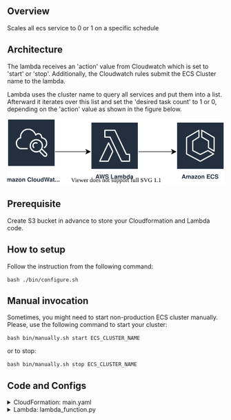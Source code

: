 ## Overview

Scales all ecs service to 0 or 1 on a specific schedule

## Architecture

The lambda receives an 'action' value from Cloudwatch which is set to 'start' or 'stop'.
Additionally, the Cloudwatch rules submit the ECS Cluster name to the lambda.

Lambda uses the cluster name to query all services and put them into a list. Afterward
it iterates over this list and set the 'desired task count' to 1 or 0, depending on the 'action' value as shown in the figure below.

![architecture](./docs/architecture.drawio.svg)

## Prerequisite

Create S3 bucket in advance to store your Cloudformation and Lambda code.
## How to setup

Follow the instruction from the following command:
```shell
bash ./bin/configure.sh
```

## Manual invocation

Sometimes, you might need to start non-production ECS cluster manually.
Please, use the following command to start your cluster:
```shell
bash bin/manually.sh start ECS_CLUSTER_NAME
```
or to stop:
```shell
bash bin/manually.sh stop ECS_CLUSTER_NAME
```

## Code and Configs


<details>
<summary>CloudFormation: main.yaml</summary>

Deploys the following resources to AWS:
1. AWS Lambda -> for scaling the ECS Services
1. AWS Cloudwatch rules -> one to send start command to Lambda, one for sending a stop command
1. AWS IAM Role -> IAM Role to attach to the Lambda Function
1. AWS IAM Policy -> Permissions for Lambda to write to CloudWatch Loggroups, and full ECS permissions

</details>

<details>
<summary>Lambda: lambda_function.py</summary>

Python3.9 script to scale all ECS services of a specific cluster either to 0 or 1.
The lambda takes the Cloudwatch Rule parameter for 'action' and 'cluster' to determine,
if the services should start or stop and on which cluster.

The zip file of `lambda_function.py` will be uploaded to an S3 bucket before we run the Cloudformation code by `bash ./bin/configure.sh` command. 
The bucket name and the file key, needs to be entered in cloudformation. The cloudformation template
uses this information to pass the python code to the lambda function during its creation.

</details>



